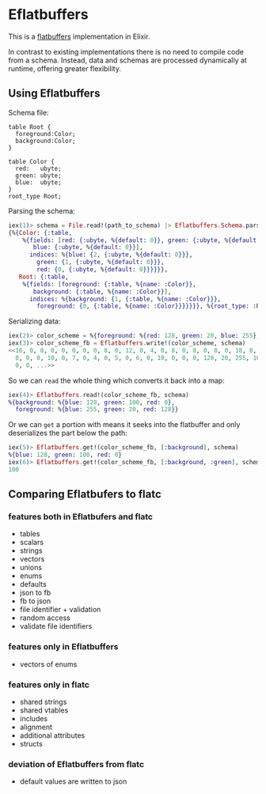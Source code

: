 # Eflatbuffers

This is a [flatbuffers](https://google.github.io/flatbuffers/) implementation in Elixir.

In contrast to existing implementations there is no need to compile code from a schema. Instead, data and schemas are processed dynamically at runtime, offering greater flexibility.

## Using Eflatbuffers

Schema file:
```
table Root {
  foreground:Color;
  background:Color;
}

table Color {
  red:   ubyte;
  green: ubyte;
  blue:  ubyte;
}
root_type Root;
```

Parsing the schema:
```elixir
iex(1)> schema = File.read!(path_to_schema) |> Eflatbuffers.Schema.parse!()
{%{Color: {:table,
    %{fields: [red: {:ubyte, %{default: 0}}, green: {:ubyte, %{default: 0}},
       blue: {:ubyte, %{default: 0}}],
      indices: %{blue: {2, {:ubyte, %{default: 0}}},
        green: {1, {:ubyte, %{default: 0}}},
        red: {0, {:ubyte, %{default: 0}}}}}},
   Root: {:table,
    %{fields: [foreground: {:table, %{name: :Color}},
       background: {:table, %{name: :Color}}],
      indices: %{background: {1, {:table, %{name: :Color}}},
        foreground: {0, {:table, %{name: :Color}}}}}}}, %{root_type: :Root}}
```

Serializing data:

```elixir
iex(2)> color_scheme = %{foreground: %{red: 128, green: 20, blue: 255}, background: %{red: 0, green: 100, blue: 128}}
iex(3)> color_scheme_fb = Eflatbuffers.write!(color_scheme, schema)
<<16, 0, 0, 0, 0, 0, 0, 0, 8, 0, 12, 0, 4, 0, 8, 0, 8, 0, 0, 0, 18, 0, 0, 0, 31,
  0, 0, 0, 10, 0, 7, 0, 4, 0, 5, 0, 6, 0, 10, 0, 0, 0, 128, 20, 255, 10, 0, 6,
  0, 0, ...>>
```

So we can `read` the whole thing which converts it back into a map:

```elixir
iex(4)> Eflatbuffers.read!(color_scheme_fb, schema)
%{background: %{blue: 128, green: 100, red: 0},
  foreground: %{blue: 255, green: 20, red: 128}}
```

Or we can `get` a portion with means it seeks into the flatbuffer and only deserializes the part below the path:
```elixir
iex(5)> Eflatbuffers.get!(color_scheme_fb, [:background], schema)
%{blue: 128, green: 100, red: 0}
iex(6)> Eflatbuffers.get!(color_scheme_fb, [:background, :green], schema)
100
```

## Comparing Eflatbufers to flatc

### features both in Eflatbufers and flatc

* tables
* scalars
* strings
* vectors
* unions
* enums
* defaults
* json to fb
* fb to json
* file identifier + validation
* random access
* validate file identifiers

### features only in Eflatbuffers

* vectors of enums

### features only in flatc

* shared strings
* shared vtables
* includes
* alignment
* additional attributes
* structs

### deviation of Eflatbuffers from flatc

* default values are written to json
